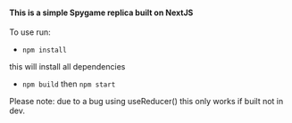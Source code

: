 #### This is a simple Spygame replica built on NextJS

To use run:

- `npm install`

this will install all dependencies

- `npm build` then `npm start`

Please note: due to a bug using useReducer() this only works if built not in dev.
